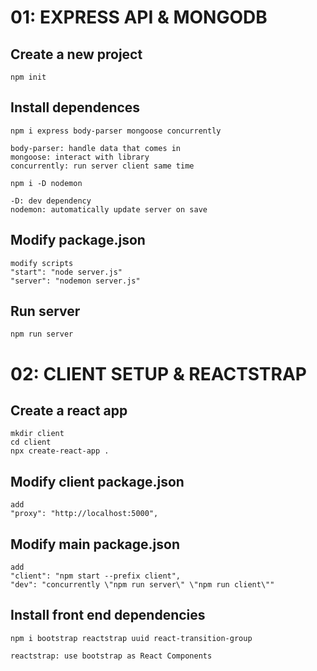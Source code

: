 # 01: EXPRESS API & MONGODB
## Create a new project
```
npm init
```

## Install dependences
```
npm i express body-parser mongoose concurrently

body-parser: handle data that comes in
mongoose: interact with library
concurrently: run server client same time
```
```
npm i -D nodemon

-D: dev dependency
nodemon: automatically update server on save
```
## Modify package.json
```
modify scripts
"start": "node server.js"
"server": "nodemon server.js"
```

## Run server
```
npm run server
```

# 02: CLIENT SETUP & REACTSTRAP
## Create a react app
```
mkdir client
cd client
npx create-react-app .
```

## Modify client package.json
```
add
"proxy": "http://localhost:5000",
```

## Modify main package.json
```
add
"client": "npm start --prefix client",
"dev": "concurrently \"npm run server\" \"npm run client\""
```

## Install front end dependencies
```
npm i bootstrap reactstrap uuid react-transition-group

reactstrap: use bootstrap as React Components
```